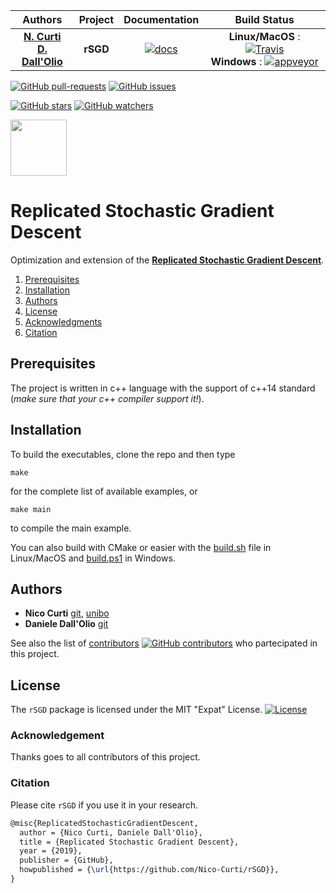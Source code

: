 | **Authors**  | **Project** | **Documentation**                                                                   | **Build Status**              |
|:------------:|:-----------:|:-----------------------------------------------------------------------------------:|:-----------------------------:|
| [**N. Curti**](https://github.com/Nico-Curti) <br/> [**D. Dall'Olio**](https://github.com/DanieleDallOlio)   |  **rSGD**  | [![docs](https://img.shields.io/badge/documentation-latest-blue.svg?style=plastic)](https://nico-curti.github.io/rSGD/) | **Linux/MacOS** : [![Travis](https://travis-ci.com/Nico-Curti/rSGD.svg?token=7QqsqaQiuDHSyGDT3xek&branch=master)](https://travis-ci.com/Nico-Curti/rSGD) <br/> **Windows** : [![appveyor](https://ci.appveyor.com/api/projects/status/gqsa7ulb5ubb9bxj?svg=true)](https://ci.appveyor.com/project/Nico-Curti/rsgd) |

[![GitHub pull-requests](https://img.shields.io/github/issues-pr/Nico-Curti/rSGD.svg?style=plastic)](https://github.com/Nico-Curti/rSGD/pulls)
[![GitHub issues](https://img.shields.io/github/issues/Nico-Curti/rSGD.svg?style=plastic)](https://github.com/Nico-Curti/rSGD/issues)

[![GitHub stars](https://img.shields.io/github/stars/Nico-Curti/rSGD.svg?label=Stars&style=social)](https://github.com/Nico-Curti/rSGD/stargazers)
[![GitHub watchers](https://img.shields.io/github/watchers/Nico-Curti/rSGD.svg?label=Watch&style=social)](https://github.com/Nico-Curti/rSGD/watchers)

<a href="https://github.com/UniboDIFABiophysics">
<div class="image">
<img src="https://cdn.rawgit.com/physycom/templates/697b327d/logo_unibo.png" width="90" height="90">
</div>
</a>

# Replicated Stochastic Gradient Descent

Optimization and extension of the [**Replicated Stochastic Gradient Descent**](https://github.com/carlobaldassi/BinaryCommitteeMachineRSGD.jl).

1. [Prerequisites](#prerequisites)
2. [Installation](#installation)
3. [Authors](#authors)
4. [License](#license)
5. [Acknowledgments](#acknowledgments)
6. [Citation](#citation)

## Prerequisites

The project is written in c++ language with the support of c++14 standard (*make sure that your c++ compiler support it!*).

## Installation

To build the executables, clone the repo and then type

```
make
```

for the complete list of available examples, or

```
make main
```

to compile the main example.

You can also build with CMake or easier with the [build.sh](https://github.com/Nico-Curti/rSGD/blob/master/build.sh) file in Linux/MacOS and [build.ps1](https://github.com/Nico-Curti/rSGD/blob/master/build.ps1) in Windows.

## Authors

* **Nico Curti** [git](https://github.com/Nico-Curti), [unibo](https://www.unibo.it/sitoweb/nico.curti2)
* **Daniele Dall'Olio** [git](https://github.com/DanieleDallOlio)

See also the list of [contributors](https://github.com/Nico-Curti/rSGD/contributors) [![GitHub contributors](https://img.shields.io/github/contributors/Nico-Curti/rSGD.svg?style=plastic)](https://github.com/Nico-Curti/rSGD/graphs/contributors/) who partecipated in this project.

## License

The `rSGD` package is licensed under the MIT "Expat" License. [![License](https://img.shields.io/github/license/mashape/apistatus.svg)](https://github.com/Nico-Curti/rSGD/blob/master/LICENSE.md)

### Acknowledgement

Thanks goes to all contributors of this project.

### Citation

Please cite `rSGD` if you use it in your research.

```tex
@misc{ReplicatedStochasticGradientDescent,
  author = {Nico Curti, Daniele Dall'Olio},
  title = {Replicated Stochastic Gradient Descent},
  year = {2019},
  publisher = {GitHub},
  howpublished = {\url{https://github.com/Nico-Curti/rSGD}},
}
```
